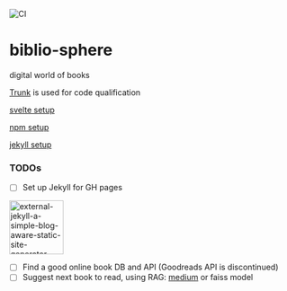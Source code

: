 ![CI](https://github.com/TheNewThinkTank/biblio-sphere/actions/workflows/wf.yml/badge.svg)

# biblio-sphere

digital world of books

[Trunk](https://docs.trunk.io/check/usage) is used for code qualification

[svelte setup](https://www.chrisjmendez.com/2022/03/28/how-to-install-svelte-on-macos-using-npm/)

[npm setup](guides/npm_setup.md)

[jekyll setup](guides/jekyll_setup.md)

### TODOs

-   [ ] Set up Jekyll for GH pages

<img width="96" height="96" src="https://img.icons8.com/external-tal-revivo-shadow-tal-revivo/96/external-jekyll-a-simple-blog-aware-static-site-generator-for-personal-project-logo-shadow-tal-revivo.png" alt="external-jekyll-a-simple-blog-aware-static-site-generator-for-personal-project-logo-shadow-tal-revivo"/>

-   [ ] Find a good online book DB and API (Goodreads API is discontinued)
-   [ ] Suggest next book to read, using RAG: [medium](https://medium.com/@pankaj_pandey/unleash-the-power-of-rag-in-python-a-simple-guide-6f59590a82c3) or faiss model
